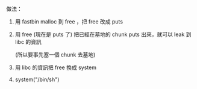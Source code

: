 做法：

1. 用 fastbin malloc 到 free ，把 free 改成 puts

2. 用 free (現在是 puts 了)  把已經在墓地的 chunk puts 出來，就可以 leak 到 libc 的資訊

   (所以要事先塞一個 chunk 去墓地)

3. 用 libc 的資訊把 free 換成 system

4. system("/bin/sh")